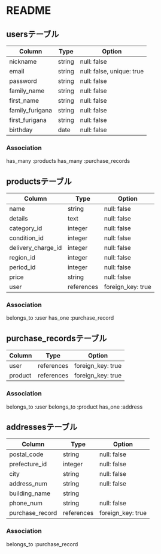 # README

## usersテーブル

| Column          | Type   | Option                    |
|-----------------|--------|---------------------------|
| nickname        | string | null: false               |
| email           | string | null: false, unique: true |
| password        | string | null: false               |
| family_name     | string | null: false               |
| first_name      | string | null: false               |
| family_furigana | string | null: false               |
| first_furigana  | string | null: false               |
| birthday        | date   | null: false               |

### Association

has_many :products
has_many :purchase_records

## productsテーブル

| Column             | Type       | Option            |
|--------------------|------------|-------------------|
| name               | string     | null: false       |
| details            | text       | null: false       |
| category_id        | integer    | null: false       |
| condition_id       | integer    | null: false       |
| delivery_charge_id | integer    | null: false       |
| region_id          | integer    | null: false       |
| period_id          | integer    | null: false       |
| price              | string     | null: false       |
| user               | references | foreign_key: true |

### Association

belongs_to :user
has_one :purchase_record

## purchase_recordsテーブル

| Column          | Type       | Option            |
|-----------------|------------|-------------------|
| user            | references | foreign_key: true |
| product         | references | foreign_key: true |

### Association

belongs_to :user
belongs_to :product
has_one :address

## addressesテーブル

| Column             | Type       | Option            |
|--------------------|------------|-------------------|
| postal_code        | string     | null: false       |
| prefecture_id      | integer    | null: false       |
| city               | string     | null: false       |
| address_num        | string     | null: false       |
| building_name      | string     |                   |
| phone_num          | string     | null: false       |
| purchase_record    | references | foreign_key: true |

### Association

belongs_to :purchase_record